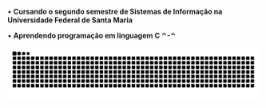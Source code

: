 • **Cursando o segundo semestre de Sistemas de Informação na Universidade Federal de Santa Maria**

• **Aprendendo programação em linguagem C ⌃-⌃**

![Snake animation](https://github.com/rafaelamumbach/rafaelamumbach/blob/output/github-contribution-grid-snake.svg)
